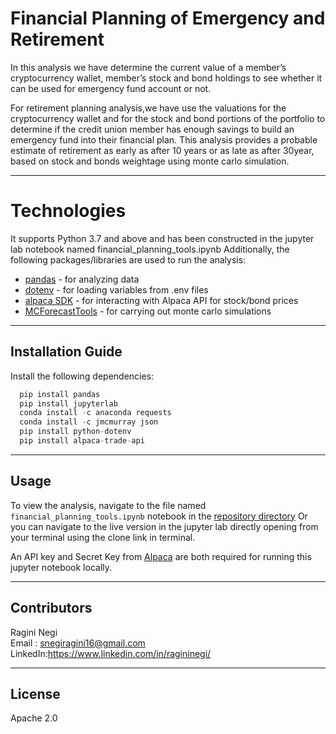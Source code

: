 # Financial Planning of Emergency and Retirement

In this analysis we have determine the current value of a member’s cryptocurrency wallet, member’s stock and bond holdings to see  whether it can be used for emergency fund account or not.

For retirement planning analysis,we have use the valuations for the cryptocurrency wallet and for the stock and bond portions of the portfolio to determine if the credit union member has enough savings to build an emergency fund into their financial plan. This analysis provides a probable estimate of retirement as early as after 10 years or as late as after 30year, based on stock and bonds weightage using monte carlo simulation.


----------

# Technologies
It supports Python 3.7 and above and has been constructed in the jupyter lab notebook named financial_planning_tools.ipynb Additionally, the following packages/libraries are used to run the analysis:

- [pandas](https://pypi.org/project/pandas/) - for analyzing data
- [dotenv](https://pypi.org/project/python-dotenv/) - for loading variables from .env files
- [alpaca SDK](https://pypi.org/project/alpaca-trade-api/) - for interacting with Alpaca API for stock/bond prices
- [MCForecastTools](https://pypi.org/project/mc-simulation/) - for carrying out monte carlo simulations


-----------

## Installation Guide

Install the following dependencies:

```python
  pip install pandas
  pip install jupyterlab 
  conda install -c anaconda requests
  conda install -c jmcmurray json
  pip install python-dotenv
  pip install alpaca-trade-api

```
---

## Usage

To view the analysis, navigate to the file named ```financial_planning_tools.ipynb``` notebook in the [repository directory](https://github.com/Summi-Khanna/Challenge-5) Or you can navigate to the live version in the jupyter lab directly opening from your terminal using the clone link in terminal.

An API key and Secret Key from [Alpaca](https://app.alpaca.markets/brokerage/new-account/overview) are both required for running this jupyter notebook locally.

---

## Contributors
Ragini Negi  
Email : snegiragini16@gmail.com 
LinkedIn:https://www.linkedin.com/in/ragininegi/

---

## License

Apache 2.0
